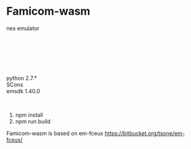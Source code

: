 # Famicom-wasm

nes emulator

<br><br><br><br><br>

python 2.7.\*  
SCons  
emsdk 1.40.0

<br>

1. npm install
2. npm run build

Famicom-wasm is based on em-fceux https://bitbucket.org/tsone/em-fceux/
